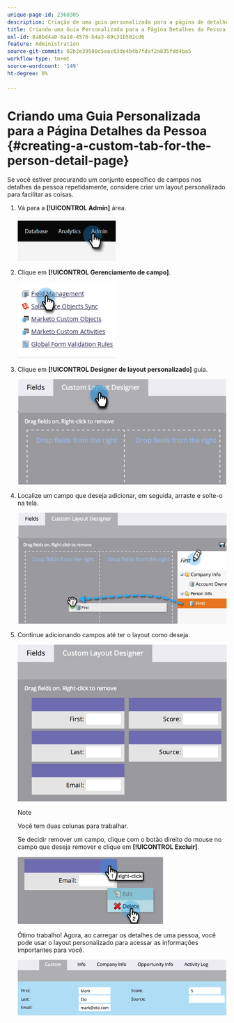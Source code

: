 ```yaml
---
unique-page-id: 2360305
description: Criação de uma guia personalizada para a página de detalhes da pessoa - Documentação do Marketo - Documentação do produto
title: Criando uma Guia Personalizada para a Página Detalhes da Pessoa
exl-id: 8a8bd4a0-6a18-4576-b4a3-89c31b502cd6
feature: Administration
source-git-commit: 02b2e39580c5eac63de4b4b7fdaf2a835fdd4ba5
workflow-type: tm+mt
source-wordcount: '149'
ht-degree: 0%

---
```


# Criando uma Guia Personalizada para a Página Detalhes da Pessoa {#creating-a-custom-tab-for-the-person-detail-page}

Se você estiver procurando um conjunto específico de campos nos detalhes da pessoa repetidamente, considere criar um layout personalizado para facilitar as coisas.

1. Vá para a **[!UICONTROL Admin]** área.

   ![](assets/creating-a-custom-tab-for-the-person-detail-page-1.png)

1. Clique em **[!UICONTROL Gerenciamento de campo]**.

   ![](assets/creating-a-custom-tab-for-the-person-detail-page-2.png)

1. Clique em **[!UICONTROL Designer de layout personalizado]** guia.

   ![](assets/creating-a-custom-tab-for-the-person-detail-page-3.png)

1. Localize um campo que deseja adicionar, em seguida, arraste e solte-o na tela.

   ![](assets/creating-a-custom-tab-for-the-person-detail-page-4.png)

1. Continue adicionando campos até ter o layout como deseja.

   ![](assets/creating-a-custom-tab-for-the-person-detail-page-5.png)

   >[!NOTE]
   >
   >Você tem duas colunas para trabalhar.

   Se decidir remover um campo, clique com o botão direito do mouse no campo que deseja remover e clique em **[!UICONTROL Excluir]**.

   ![](assets/creating-a-custom-tab-for-the-person-detail-page-6.png)

   Ótimo trabalho! Agora, ao carregar os detalhes de uma pessoa, você pode usar o layout personalizado para acessar as informações importantes para você.

   ![](assets/creating-a-custom-tab-for-the-person-detail-page-7.png)
